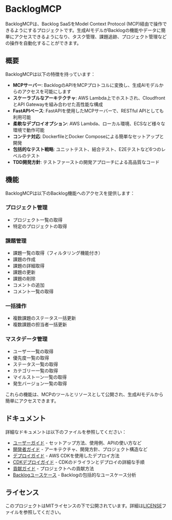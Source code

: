 # BacklogMCP

BacklogMCPは、Backlog SaaSをModel Context Protocol (MCP)経由で操作できるようにするプロジェクトです。生成AIモデルがBacklogの機能やデータに簡単にアクセスできるようになり、タスク管理、課題追跡、プロジェクト管理などの操作を自動化することができます。

## 概要

BacklogMCPは以下の特徴を持っています：

- **MCPサーバー**: BacklogのAPIをMCPプロトコルに変換し、生成AIモデルからのアクセスを可能にします
- **スケーラブルなアーキテクチャ**: AWS Lambda上でホストされ、CloudfrontとAPI Gatewayを組み合わせた高性能な構成
- **FastAPIベース**: FastAPIを使用したMCPサーバーで、RESTful APIとしても利用可能
- **柔軟なデプロイオプション**: AWS Lambda、ローカル環境、ECSなど様々な環境で動作可能
- **コンテナ対応**: DockerfileとDocker Composeによる簡単なセットアップと開発
- **包括的なテスト戦略**: ユニットテスト、結合テスト、E2Eテストなど6つのレベルのテスト
- **TDD開発方針**: テストファーストの開発アプローチによる高品質なコード

## 機能

BacklogMCPは以下のBacklog機能へのアクセスを提供します：

### プロジェクト管理
- プロジェクト一覧の取得
- 特定のプロジェクトの取得

### 課題管理
- 課題一覧の取得（フィルタリング機能付き）
- 課題の作成
- 課題の詳細取得
- 課題の更新
- 課題の削除
- コメントの追加
- コメント一覧の取得

### 一括操作
- 複数課題のステータス一括更新
- 複数課題の担当者一括更新

### マスタデータ管理
- ユーザー一覧の取得
- 優先度一覧の取得
- ステータス一覧の取得
- カテゴリー一覧の取得
- マイルストーン一覧の取得
- 発生バージョン一覧の取得

これらの機能は、MCPのツールとリソースとして公開され、生成AIモデルから簡単にアクセスできます。

## ドキュメント

詳細なドキュメントは以下のファイルを参照してください：

- [ユーザーガイド](docs/USER_GUIDE.md) - セットアップ方法、使用例、APIの使い方など
- [開発者ガイド](docs/DEVELOPER_GUIDE.md) - アーキテクチャ、開発方針、プロジェクト構造など
- [デプロイガイド](docs/DEPLOYMENT.md) - AWS CDKを使用したデプロイ方法
- [CDKデプロイガイド](docs/CDK_DEPLOYMENT_GUIDE.md) - CDKのドライランとデプロイの詳細な手順
- [貢献ガイド](docs/CONTRIBUTING.md) - プロジェクトへの貢献方法
- [Backlogユースケース](BacklogUsecases.md) - Backlogの包括的なユースケース分析

## ライセンス

このプロジェクトはMITライセンスの下で公開されています。詳細は[LICENSE](LICENSE)ファイルを参照してください。
